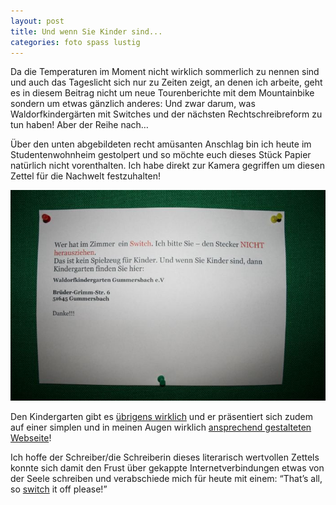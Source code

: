 ```yaml
---
layout: post
title: Und wenn Sie Kinder sind...
categories: foto spass lustig
---
```


Da die Temperaturen im Moment nicht wirklich sommerlich zu nennen sind und auch das Tageslicht sich nur zu Zeiten zeigt, an denen ich arbeite, geht es in diesem Beitrag nicht um neue Tourenberichte mit dem Mountainbike sondern um etwas gänzlich anderes: Und zwar darum, was Waldorfkindergärten mit Switches und der nächsten Rechtschreibreform zu tun haben! Aber der Reihe nach…

Über den unten abgebildeten recht amüsanten Anschlag bin ich heute im Studentenwohnheim gestolpert und so möchte euch dieses Stück Papier natürlich nicht vorenthalten. Ich habe direkt zur Kamera gegriffen um diesen Zettel für die Nachwelt festzuhalten!

![Und wenn Sie Kinder sind...](/images/2008-10-30/img_0724.jpg)

Den Kindergarten gibt es [übrigens wirklich](http://www.waldorfkiga-gummersbach.de) und er präsentiert sich zudem auf einer simplen und in meinen Augen wirklich [ansprechend gestalteten Webseite](http://www.waldorfkiga-gummersbach.de)!

Ich hoffe der Schreiber/die Schreiberin dieses literarisch wertvollen Zettels konnte sich damit den Frust über gekappte Internetverbindungen etwas von der Seele schreiben und verabschiede mich für heute mit einem: “That’s all, so [switch](http://images.google.de/images?hl=de&q=switch%20off&um=1&ie=UTF-8&sa=N&tab=wi) it off please!”
